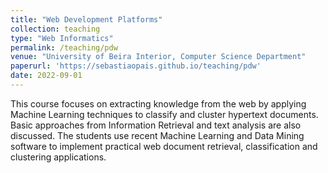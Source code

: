```yaml
---
title: "Web Development Platforms"
collection: teaching
type: "Web Informatics"
permalink: /teaching/pdw
venue: "University of Beira Interior, Computer Science Department"
paperurl: 'https://sebastiaopais.github.io/teaching/pdw'
date: 2022-09-01
---
```


This course focuses on extracting knowledge from the web by applying Machine Learning techniques to classify and cluster hypertext documents. Basic approaches from Information Retrieval and text analysis are also discussed. The students use recent Machine Learning and Data Mining software to implement practical web document retrieval, classification and clustering applications.